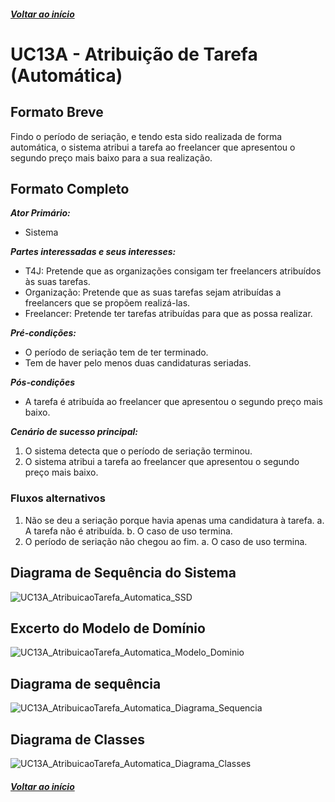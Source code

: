##### [Voltar ao início](https://github.com/blestonbandeiraUPSKILL/upskill_java1_labprg_grupo2/tree/main/README.md)

# UC13A - Atribuição de Tarefa (Automática)


## Formato Breve

Findo o período de seriação, e tendo esta sido realizada de forma automática, o sistema atribui a tarefa ao freelancer que apresentou o segundo preço mais baixo para a sua realização.


## Formato Completo

**_Ator Primário:_**

- Sistema

**_Partes interessadas e seus interesses:_**

- T4J: Pretende que as organizações consigam ter freelancers atribuídos às suas tarefas.
- Organização: Pretende que as suas tarefas sejam atribuídas a freelancers que se propõem realizá-las.
- Freelancer: Pretende ter tarefas atribuídas para que as possa realizar.

**_Pré-condições:_**

- O período de seriação tem de ter terminado.
- Tem de haver pelo menos duas candidaturas seriadas. 

**_Pós-condições_**

- A tarefa é atribuída ao freelancer que apresentou o segundo preço mais baixo.

**_Cenário de sucesso principal:_**

1. O sistema detecta que o período de seriação terminou.
2. O sistema atribui a tarefa ao freelancer que apresentou o segundo preço mais baixo.

### Fluxos alternativos

1.  Não se deu a seriação porque havia apenas uma candidatura à tarefa.
    a. A tarefa não é atribuída.
    b. O caso de uso termina.
2. O período de seriação não chegou ao fim.
    a. O caso de uso termina.

## Diagrama de Sequência do Sistema
![UC13A_AtribuicaoTarefa_Automatica_SSD](UC13A_AtribuicaoTarefa_Automatica_SSD.png)

## Excerto do Modelo de Domínio
![UC13A_AtribuicaoTarefa_Automatica_Modelo_Dominio](UC13A_AtribuicaoTarefa_Automatica_Modelo_Dominio.png)

## Diagrama de sequência <br/>
![UC13A_AtribuicaoTarefa_Automatica_Diagrama_Sequencia](UC13A_AtribuicaoTarefa_Automatica_Diagrama_Sequencia.png)

## Diagrama de Classes <br/>
![UC13A_AtribuicaoTarefa_Automatica_Diagrama_Classes](UC13A_AtribuicaoTarefa_Automatica_Diagrama_Classes.png)


##### [Voltar ao início](https://github.com/blestonbandeiraUPSKILL/upskill_java1_labprg_grupo2/tree/main/README.md)
